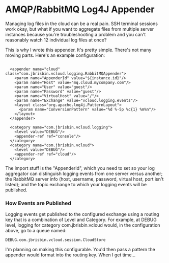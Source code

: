 # AMQP/RabbitMQ Log4J Appender #

Managing log files in the cloud can be a real pain. SSH terminal sessions work okay,
but what if you want to aggregate files from multiple server instances because you're
troubleshooting a problem and you can't reasonably watch 12 individual log files at once?

This is why I wrote this appender. It's pretty simple. There's not many moving parts.
Here's an example configuration:

<pre><code>
  &lt;appender name="cloud" class="com.jbrisbin.vcloud.logging.RabbitMQAppender"&gt;
    &lt;param name="AppenderId" value="${instance.id}"/&gt;
    &lt;param name="Host" value="mq.cloud.mycompany.com"/&gt;
    &lt;param name="User" value="guest"/&gt;
    &lt;param name="Password" value="guest"/&gt;
    &lt;param name="VirtualHost" value="/"/&gt;
    &lt;param name="Exchange" value="vcloud.logging.events"/&gt;
    &lt;layout class="org.apache.log4j.PatternLayout"&gt;
      &lt;param name="ConversionPattern" value="%d %-5p %c{1} %m%n"/&gt;
    &lt;/layout&gt;
  &lt;/appender&gt;

  &lt;category name="com.jbrisbin.vcloud.logging"&gt;
    &lt;level value="DEBUG"/&gt;
    &lt;appender-ref ref="console"/&gt;
  &lt;/category&gt;
  &lt;category name="com.jbrisbin.vcloud"&gt;
    &lt;level value="DEBUG"/&gt;
    &lt;appender-ref ref="cloud"/&gt;
  &lt;/category&gt;
</code></pre>

The import stuff is the "AppenderId", which you need to set so your log aggregator can
distinguish logging events from one server versus another; the RabbitMQ server info
(host, username, password, virtual host, port isn't listed); and the topic exchange to
which your logging events will be published.

### How Events are Published ###

Logging events get published to the configured exchange using a routing key that is a
combination of Level and Category. For example, at DEBUG level, logging for category
com.jbrisbin.vcloud would, in the configuration above, go to a queue named:

<pre><code>DEBUG.com.jbrisbin.vcloud.session.CloudStore</code></pre>

I'm planning on making this configurable. You'd then pass a pattern the appender would
format into the routing key. When I get time...